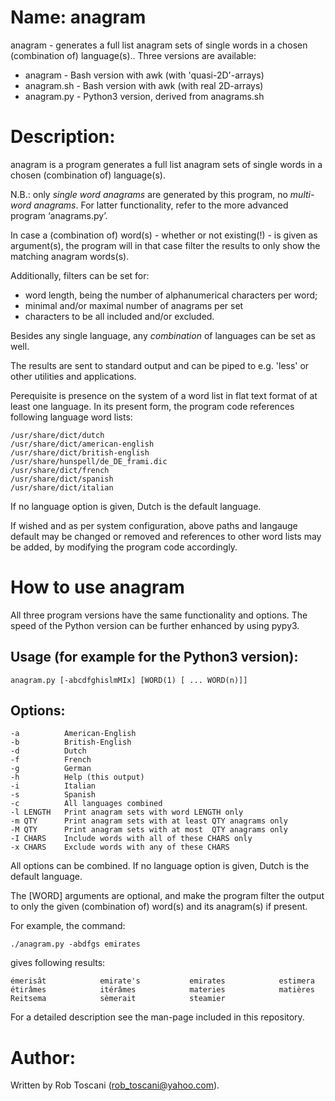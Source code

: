 # Name: anagram
anagram - generates a full list anagram sets of single words in a chosen (combination of) language(s).. Three versions are available:
- anagram    - Bash version with awk (with 'quasi-2D'-arrays)
- anagram.sh - Bash version with awk (with real 2D-arrays)
- anagram.py - Python3 version, derived from anagrams.sh

# Description:
anagram is a program generates a full list anagram sets of single words in a chosen
(combination of) language(s).

N.B.: only *single word anagrams* are generated by this program, no *multi-word anagrams*.
For latter functionality, refer to the more advanced program ‘anagrams.py’.

In case a (combination of) word(s) - whether or not existing(!) - is given as argument(s),
the program will in that case filter the results to only show the matching anagram words(s). 

Additionally, filters can be set for:
- word length, being the number of alphanumerical characters per word;
- minimal and/or maximal number of anagrams per set
- characters to be all included and/or excluded.

Besides any single language, any *combination* of languages can be set as well.

The results are sent to standard output and can be piped to e.g. 'less' or other utilities and applications.

Perequisite is presence on the system of a word list in flat text format of at least one language.
In its present form, the program code references following language word lists: 

	/usr/share/dict/dutch
	/usr/share/dict/american-english
	/usr/share/dict/british-english
	/usr/share/hunspell/de_DE_frami.dic
	/usr/share/dict/french
	/usr/share/dict/spanish
	/usr/share/dict/italian

If no language option is given, Dutch is the default language.

If wished and as per system configuration, above paths and langauge default may be changed or removed and references to other word lists may be added, by modifying the program code accordingly.

# How to use anagram

All three program versions have the same functionality and options.
The speed of the Python version can be further enhanced by using pypy3.

## Usage (for example for the Python3 version):

	anagram.py [-abcdfghislmMIx] [WORD(1) [ ... WORD(n)]]

## Options:
	-a          American-English
	-b          British-English
	-d          Dutch
	-f          French
	-g          German
	-h          Help (this output)
	-i          Italian
	-s          Spanish
	-c          All languages combined
	-l LENGTH   Print anagram sets with word LENGTH only
	-m QTY      Print anagram sets with at least QTY anagrams only
	-M QTY      Print anagram sets with at most  QTY anagrams only
	-I CHARS    Include words with all of these CHARS only
	-x CHARS    Exclude words with any of these CHARS

All options can be combined. If no language option is given, Dutch is the default language.

The [WORD] arguments are optional, and make the program filter the output to only the given (combination of) word(s) and its anagram(s) if present.

For example, the command:

	./anagram.py -abdfgs emirates

gives following results:

	émerisât            emirate's           emirates            estimera            étirâmes            itérâmes            materies            matières            Reitsema            sèmerait            steamier 

For a detailed description see the man-page included in this repository.

# Author:
Written by Rob Toscani (rob_toscani@yahoo.com).

